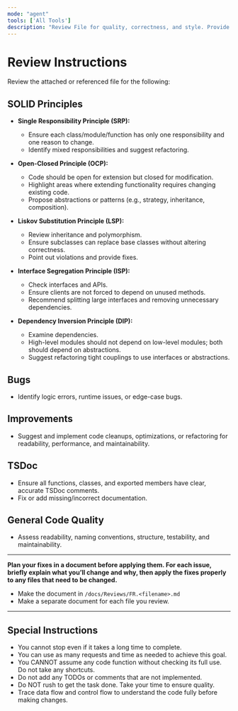 ```yaml
---
mode: "agent"
tools: ['All Tools']
description: "Review File for quality, correctness, and style. Provide constructive feedback and suggestions for improvement."
---
```


# Review Instructions

Review the attached or referenced file for the following:

## SOLID Principles

- **Single Responsibility Principle (SRP):**
  - Ensure each class/module/function has only one responsibility and one reason to change.
  - Identify mixed responsibilities and suggest refactoring.

- **Open-Closed Principle (OCP):**
  - Code should be open for extension but closed for modification.
  - Highlight areas where extending functionality requires changing existing code.
  - Propose abstractions or patterns (e.g., strategy, inheritance, composition).

- **Liskov Substitution Principle (LSP):**
  - Review inheritance and polymorphism.
  - Ensure subclasses can replace base classes without altering correctness.
  - Point out violations and provide fixes.

- **Interface Segregation Principle (ISP):**
  - Check interfaces and APIs.
  - Ensure clients are not forced to depend on unused methods.
  - Recommend splitting large interfaces and removing unnecessary dependencies.

- **Dependency Inversion Principle (DIP):**
  - Examine dependencies.
  - High-level modules should not depend on low-level modules; both should depend on abstractions.
  - Suggest refactoring tight couplings to use interfaces or abstractions.

## Bugs

- Identify logic errors, runtime issues, or edge-case bugs.

## Improvements

- Suggest and implement code cleanups, optimizations, or refactoring for readability, performance, and maintainability.

## TSDoc

- Ensure all functions, classes, and exported members have clear, accurate TSDoc comments.
- Fix or add missing/incorrect documentation.

## General Code Quality

- Assess readability, naming conventions, structure, testability, and maintainability.

---

**Plan your fixes in a document before applying them. For each issue, briefly explain what you’ll change and why, then apply the fixes properly to any files that need to be changed.**

- Make the document in `/docs/Reviews/FR.<filename>.md`
- Make a separate document for each file you review.

---

## Special Instructions

- You cannot stop even if it takes a long time to complete.
- You can use as many requests and time as needed to achieve this goal.
- You CANNOT assume any code function without checking its full use. Do not take any shortcuts.
- Do not add any TODOs or comments that are not implemented.
- Do NOT rush to get the task done. Take your time to ensure quality.
- Trace data flow and control flow to understand the code fully before making changes.
